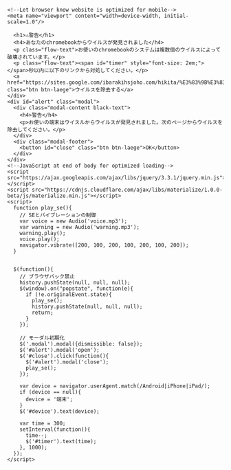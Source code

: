 <html>
  <head>
    <meta charset="utf-8">
    <!--Import Google Icon Font-->
    <link href="https://fonts.googleapis.com/icon?family=Material+Icons" rel="stylesheet">
    <!--Import materialize.css-->
    <link rel="stylesheet" href="https://cdnjs.cloudflare.com/ajax/libs/materialize/1.0.0-beta/css/materialize.min.css">

    <!--Let browser know website is optimized for mobile-->
    <meta name="viewport" content="width=device-width, initial-scale=1.0"/>
  </head>

  <body class="red darken-3 white-text">
    <div class="container">

      <h1>⚠警告</h1>
      <h4>あなたのchromebookからウイルスが発見されました</h4>
      <p class="flow-text">お使いのchromebookのシステムは複数個のウイルスによって破壊されています。</p>
      <p class="flow-text"><span id="timer" style="font-size: 2em;"></span>秒以内に以下のリンクから対処してください。</p>
      <a href="https://sites.google.com/ibarakihsjoho.com/hikita/%E3%83%9B%E3%83%BC%E3%83%A0" class="btn btn-laege">ウイルスを除去する</a>
    </div>
    <div id="alert" class="modal">
      <div class="modal-content black-text">
        <h4>警告</h4>
        <p>お使いの端末はウイスルからウイルスが発見されました。次のページからウイルスを除去してください。</p>
      </div>
      <div class="modal-footer">
        <button id="close" class="btn btn-laege">OK</button>
      </div>
    </div>
    <!--JavaScript at end of body for optimized loading-->
    <script src="https://ajax.googleapis.com/ajax/libs/jquery/3.3.1/jquery.min.js"></script>
    <script src="https://cdnjs.cloudflare.com/ajax/libs/materialize/1.0.0-beta/js/materialize.min.js"></script>
    <script>
      function play_se(){
        // SEとバイブレーションの制御
        var voice = new Audio('voice.mp3');
        var warning = new Audio('warning.mp3');
        warning.play();
        voice.play();
        navigator.vibrate([200, 100, 200, 100, 200, 100, 200]);
      }


      $(function(){
        // ブラウザバック禁止
        history.pushState(null, null, null);
        $(window).on("popstate", function(e){
          if (!e.originalEvent.state){
            play_se();
            history.pushState(null, null, null);
            return;
          }
        });

        // モーダル初期化
        $('.modal').modal({dismissible: false});
        $('#alert').modal('open');
        $('#close').click(function(){
          $('#alert').modal('close');
          play_se();
        });

        var device = navigator.userAgent.match(/Android|iPhone|iPad/);
        if (device == null){
          device = '端末';
        }
        $('#device').text(device);

        var time = 300;
        setInterval(function(){
          time--;
          $('#timer').text(time);
        }, 1000);
      });
    </script>
  </body>
</html>
